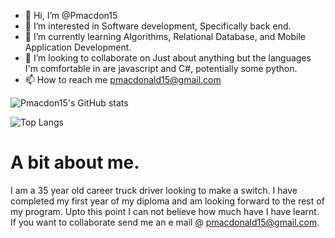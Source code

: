 - 👋 Hi, I’m @Pmacdon15
- 👀 I’m interested in Software development, Specifically back end.
- 🌱 I’m currently learning Algorithms, Relational Database, and Mobile Application Development.
- 💞️ I’m looking to collaborate on Just about anything but the languages I'm comfortable in are javascript and C#, potentially some python.
- 📫 How to reach me pmacdonald15@gmail.com
  
![Pmacdon15's GitHub stats](https://github-readme-stats.vercel.app/api?username=Pmacdon15&show_icons=true&theme=tokyonight)

![Top Langs](https://github-readme-stats.vercel.app/api/top-langs/?username=Pmacdon15&layout=compact)

# A bit about me. 
I am a 35 year old career truck driver looking to make a switch. I have completed my first year of my diploma and am looking forward to the rest of my program. Upto this point I can not believe how much have I have learnt. If you want to collaborate send me an e mail @ pmacdonald15@gmail.com.
